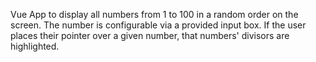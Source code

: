 Vue App to display all numbers from 1 to 100 in a random order on the screen.
The number is configurable via a provided input box. If the user places
their pointer over a given number, that numbers' divisors are highlighted. 
